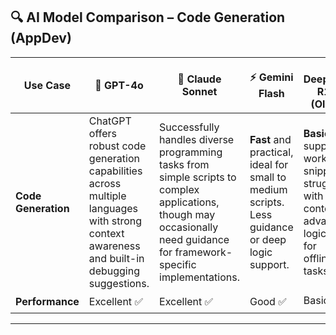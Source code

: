 ## 🔍 AI Model Comparison – Code Generation (AppDev)

| Use Case            | 🤖 GPT-4o                                                                                                                                                   | 🤠 Claude Sonnet                                                                               | ⚡ Gemini Flash                                                                                 | 🧩 DeepSeek-R1:7B (Ollama)                                                                                                 |
| ------------------- | ----------------------------------------------------------------------------------------------------------------------------------------------------------- | ---------------------------------------------------------------------------------------------- | ----------------------------------------------------------------------------------------------- | -------------------------------------------------------------------------------------------------------------------------- |
| **Code Generation** | ChatGPT offers robust code generation capabilities across multiple languages with strong context awareness and built-in debugging suggestions. | Successfully handles diverse programming tasks from simple scripts to complex applications, though may occasionally need guidance for framework-specific implementations. | **Fast** and practical, ideal for small to medium scripts. Less guidance or deep logic support. | **Basic** support – works for snippets, struggles with context or advanced logic. Great for offline/local tasks. |
| **Performance**     | Excellent ✅                                                                                                                                                | Excellent ✅                                                                                        | Good ✅                                                                                         | Basic ☑️                                                                                                                       |

---

